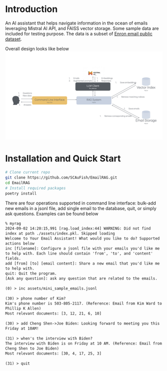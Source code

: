 # Introduction
An AI assistant that helps navigate information in the ocean of emails leveraging Mistral AI API, 
and FAISS vector storage.
Some sample data are included for testing purpose. The data is a subset of 
[Enron email public dataset](https://www.kaggle.com/datasets/wcukierski/enron-email-dataset).

Overall design looks like below
![overview.jpeg](overview.jpeg)
# Installation and Quick Start
```bash
# Clone current repo
git clone https://github.com/SCAuFish/EmailRAG.git
cd EmailRAG
# Install required packages
poetry install
```
There are four operations supported in command line interface: bulk-add new emails in a jsonl file, add single email to 
the database, quit, or simply ask questions. Examples can be found below
```text
% myrag
2024-09-02 14:20:15,991 [rag.load_index:44] WARNING: Did not find index at path ./assets/index.pkl. Skipped loading
Welcome to Your Email Assistant! What would you like to do? Supported actions below
inc [filename]: Configure a jsonl file with your emails you'd like me to help with. Each line should contain 'from', 'to', and 'content' fields.
add [from] [to] [email content]: Share a new email that you'd like me to help with.
quit: Quit the program.
[Ask any question]: ask any question that are related to the emails.

(0) > inc assets/mini_sample_emails.jsonl

(30) > phone number of Kim?
Kim's phone number is 503-805-2117. (Reference: Email from Kim Ward to Phillip K Allen)
Most relevant documents: [3, 12, 21, 6, 10]

(30) > add Cheng Shen->Joe Biden: Looking forward to meeting you this Friday at 10AM!        

(31) > when's the interview with Biden?
The interview with Biden is on Friday at 10 AM. (Reference: Email from Cheng Shen to Joe Biden)
Most relevant documents: [30, 4, 17, 25, 3]

(31) > quit
```